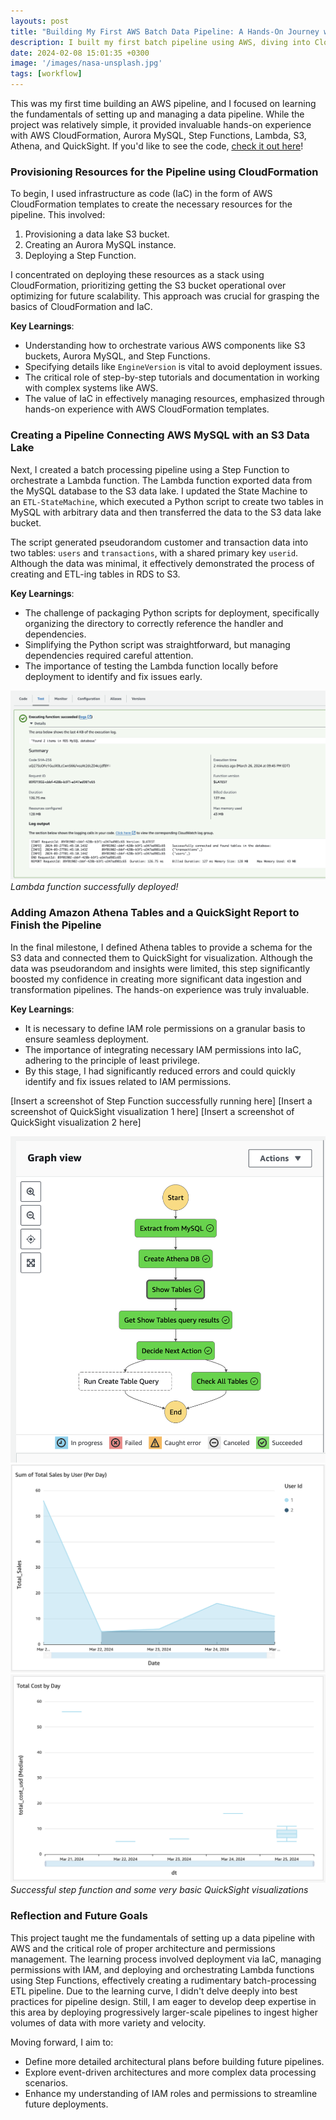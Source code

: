 ```yaml
---
layouts: post
title: "Building My First AWS Batch Data Pipeline: A Hands-On Journey with CloudFormation, Step Functions, and More"
description: I built my first batch pipeline using AWS, diving into CloudFormation, Step Functions, Lambda, S3, Aurora MySQL, Athena, and QuickSight. This project was a hands-on journey through AWS's ecosystem, from provisioning resources to creating batch processes and visualizing data. It was an eye-opening experience that laid the groundwork for future, more complex data projects.
date: 2024-02-08 15:01:35 +0300
image: '/images/nasa-unsplash.jpg'
tags: [workflow]
---
```


This was my first time building an AWS pipeline, and I focused on learning the fundamentals of setting up and managing a data pipeline. While the project was relatively simple, it provided invaluable hands-on experience with AWS CloudFormation, Aurora MySQL, Step Functions, Lambda, S3, Athena, and QuickSight. If you'd like to see the code, [check it out here](https://github.com/tacotuesday/aws-batch-etl-demo)!

### Provisioning Resources for the Pipeline using CloudFormation

To begin, I used infrastructure as code (IaC) in the form of AWS CloudFormation templates to create the necessary resources for the pipeline. This involved:

1. Provisioning a data lake S3 bucket.
2. Creating an Aurora MySQL instance.
3. Deploying a Step Function.

I concentrated on deploying these resources as a stack using CloudFormation, prioritizing getting the S3 bucket operational over optimizing for future scalability. This approach was crucial for grasping the basics of CloudFormation and IaC.

**Key Learnings**:

- Understanding how to orchestrate various AWS components like S3 buckets, Aurora MySQL, and Step Functions.
- Specifying details like `EngineVersion` is vital to avoid deployment issues.
- The critical role of step-by-step tutorials and documentation in working with complex systems like AWS.
- The value of IaC in effectively managing resources, emphasized through hands-on experience with AWS CloudFormation templates.

### Creating a Pipeline Connecting AWS MySQL with an S3 Data Lake

Next, I created a batch processing pipeline using a Step Function to orchestrate a Lambda function. The Lambda function exported data from the MySQL database to the S3 data lake. I updated the State Machine to an `ETL-StateMachine`, which executed a Python script to create two tables in MySQL with arbitrary data and then transferred the data to the S3 data lake bucket.

The script generated pseudorandom customer and transaction data into two tables: `users` and `transactions`, with a shared primary key `userid`. Although the data was minimal, it effectively demonstrated the process of creating and ETL-ing tables in RDS to S3.

**Key Learnings**:

- The challenge of packaging Python scripts for deployment, specifically organizing the directory to correctly reference the handler and dependencies.
- Simplifying the Python script was straightforward, but managing dependencies required careful attention.
- The importance of testing the Lambda function locally before deployment to identify and fix issues early.

<div class="page__gallery__wrapper">
  <div class="page__gallery__images">
    <img src="/images/successful_lambda_test.png" loading="lazy" alt="Project">
  </div>
  <em>Lambda function successfully deployed!</em>
</div>

### Adding Amazon Athena Tables and a QuickSight Report to Finish the Pipeline

In the final milestone, I defined Athena tables to provide a schema for the S3 data and connected them to QuickSight for visualization. Although the data was pseudorandom and insights were limited, this step significantly boosted my confidence in creating more significant data ingestion and transformation pipelines. The hands-on experience was truly invaluable.

**Key Learnings**:

- It is necessary to define IAM role permissions on a granular basis to ensure seamless deployment.
- The importance of integrating necessary IAM permissions into IaC, adhering to the principle of least privilege.
- By this stage, I had significantly reduced errors and could quickly identify and fix issues related to IAM permissions.

[Insert a screenshot of Step Function successfully running here] 
[Insert a screenshot of QuickSight visualization 1 here]
[Insert a screenshot of QuickSight visualization 2 here]

<div class="page__gallery__wrapper">
  <div class="page__gallery__images">
    <img src="/images/successful_step_function.png" loading="lazy" alt="Project">
    <img src="/images/qs_sheet1.png" loading="lazy" alt="Project">
    <img src="/images/qs_sheet2.png" loading="lazy" alt="Project">
  </div>
  <em>Successful step function and some very basic QuickSight visualizations</em>
</div>

### Reflection and Future Goals

This project taught me the fundamentals of setting up a data pipeline with AWS and the critical role of proper architecture and permissions management. The learning process involved deployment via IaC, managing permissions with IAM, and deploying and orchestrating Lambda functions using Step Functions, effectively creating a rudimentary batch-processing ETL pipeline. Due to the learning curve, I didn't delve deeply into best practices for pipeline design. Still, I am eager to develop deep expertise in this area by deploying progressively larger-scale pipelines to ingest higher volumes of data with more variety and velocity.

Moving forward, I aim to:
- Define more detailed architectural plans before building future pipelines.
- Explore event-driven architectures and more complex data processing scenarios.
- Enhance my understanding of IAM roles and permissions to streamline future deployments.